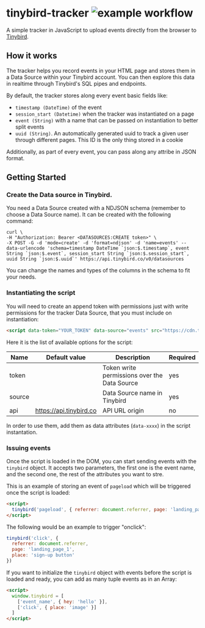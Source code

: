 # tinybird-tracker ![example workflow](https://github.com/tinybirdco/tinybird-tracker/actions/workflows/main.yml/badge.svg)


A simple tracker in JavaScript to upload events directly from the browser to [Tinybird](https://www.tinybird.co).

## How it works

The tracker helps you record events in your HTML page and stores them in a Data Source within your Tinybird account. You can then explore this data in realtime through Tinybird's SQL pipes and endpoints.

By default, the tracker stores along every event basic fields like:

* `timestamp (DateTime)` of the event
* `session_start (Datetime)` when the tracker was instantiated on a page
* `event (String)` with a name that can be passed on instantiation to better split events
* `uuid (String)`. An automatically generated uuid to track a given user through different pages. This ID is the only thing stored in a cookie

Additionally, as part of every event, you can pass along any attribe in JSON format.

## Getting Started

### Create the Data source in Tinybird.

You need a Data Source created with a NDJSON schema (remember to choose a Data Source name). It can be created with the following command:

```shell
curl \
-H "Authorization: Bearer <DATASOURCES:CREATE token>" \
-X POST -G -d 'mode=create' -d 'format=ndjson' -d 'name=events' --data-urlencode 'schema=timestamp DateTime `json:$.timestamp`, event String `json:$.event`, session_start String `json:$.session_start`, uuid String `json:$.uuid`' https://api.tinybird.co/v0/datasources
```

You can change the names and types of the columns in the schema to fit your needs.

### Instantiating the script

You will need to create an append token with permissions just with write permissions for the tracker Data Source, that you must include on instantiation:

```html
<script data-token="YOUR_TOKEN" data-source="events" src="https://cdn.tinybird.co/static/js/t.js"></script>
```

Here it is the list of available options for the script:

| Name  | Default value | Description | Required |
| ------------- | ------------- | ------------- | ------------- |
| token  |  | Token write permissions over the Data Source | yes |
| source  |  | Data Source name in Tinybird | yes |
| api | https://api.tinybird.co | API URL origin | no |

In order to use them, add them as data attributes (`data-xxxx`) in the script instantation.


### Issuing events

Once the script is loaded in the DOM, you can start sending events with the `tinybird` object.
It accepts two parameters, the first one is the event name, and the second one, the rest of the attributes you want to stre.

This is an example of storing an event of `pageload` which will be triggered once the script is loaded:

```html
<script>
  tinybird('pageload', { referrer: document.referrer, page: 'landing_page_1' })
</script>
```

The following would be an example to trigger "onclick":

```javascript
tinybird('click', { 
  referrer: document.referrer,
  page: 'landing_page_1',
  place: 'sign-up button'
})
```

If you want to initialize the `tinybird` object with events before the script is loaded and ready, you can add as many tuple events as in an Array:

```html
<script>
  window.tinybird = [
    ['event_name', { hey: 'hello' }],
    ['click', { place: 'image' }]
  ]
</script>
```

